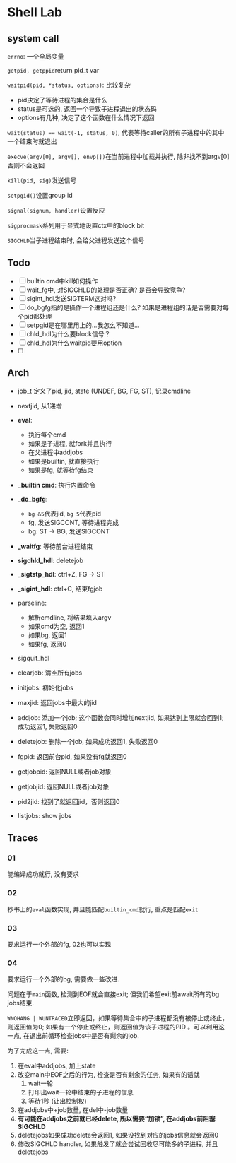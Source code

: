 # Shell Lab

## system call

`errno`: 一个全局变量

`getpid, getppid`return pid_t var

`waitpid(pid, *status, options)`: 比较复杂

- pid决定了等待进程的集合是什么
- status是可选的, 返回一个导致子进程退出的状态码
- options有几种, 决定了这个函数在什么情况下返回

`wait(status) == wait(-1, status, 0)`, 代表等待caller的所有子进程中的其中一个结束时就退出

`execve(argv[0], argv[], envp[])`在当前进程中加载并执行, 除非找不到argv[0]否则不会返回

`kill(pid, sig)`发送信号

`setpgid()`设置group id

`signal(signum, handler)`设置反应

`sigprocmask`系列用于显式地设置ctx中的block bit

`SIGCHLD`当子进程结束时, 会给父进程发送这个信号

## Todo

- [ ] builtin cmd中kill如何操作
- [ ] wait_fg中, 对SIGCHLD的处理是否正确? 是否会导致竞争?
- [ ] sigint_hdl发送SIGTERM这对吗? 
- [ ] do_bgfg指的是操作一个进程组还是什么? 如果是进程组的话是否需要对每个pid都处理
- [ ] setpgid是在哪里用上的...我怎么不知道...
- [ ] chld_hdl为什么要block信号？
- [ ] chld_hdl为什么waitpid要用option
- [ ] 



## Arch

- job_t 定义了pid, jid, state (UNDEF, BG, FG, ST), 记录cmdline
- nextjid, 从1递增
- **eval**: 
  - 执行每个cmd
  - 如果是子进程, 就fork并且执行
  - 在父进程中addjobs
  - 如果是builtin, 就直接执行
  - 如果是fg, 就等待fg结束
- **_builtin cmd**: 执行内置命令
- **_do_bgfg**:
  - `bg &5`代表jid, `bg 5`代表pid
  - fg, 发送SIGCONT, 等待进程完成
  - bg: ST -> BG, 发送SIGCONT

- **_waitfg**: 等待前台进程结束
- **sigchld_hdl**: deletejob
- **_sigtstp_hdl**: ctrl+Z, FG -> ST
- **_sigint_hdl**: ctrl+C, 结束fgjob
- parseline:
  - 解析cmdline, 将结果填入argv
  - 如果cmd为空, 返回1
  - 如果bg, 返回1
  - 如果fg, 返回0
- sigquit_hdl
- clearjob: 清空所有jobs
- initjobs: 初始化jobs
- maxjid: 返回jobs中最大的jid
- addjob: 添加一个job; 这个函数会同时增加nextjid, 如果达到上限就会回到1; 成功返回1, 失败返回0
- deletejob: 删除一个job, 如果成功返回1, 失败返回0
- fgpid: 返回前台pid, 如果没有fg就返回0
- getjobpid: 返回NULL或者job对象
- getjobjid: 返回NULL或者job对象
- pid2jid: 找到了就返回jid，否则返回0
- listjobs: show jobs



## Traces

### 01

能编译成功就行, 没有要求

### 02

抄书上的`eval`函数实现, 并且能匹配`builtin_cmd`就行, 重点是匹配`exit`

### 03

要求运行一个外部的fg, 02也可以实现

### 04

要求运行一个外部的bg, 需要做一些改进.

问题在于`main`函数, 检测到EOF就会直接exit; 但我们希望exit前await所有的bg jobs结束. 

`WNOHANG | WUNTRACED`立即返回，如果等待集合中的子进程都没有被停止或终止，则返回值为0; 如果有一个停止或终止，则返回值为该子进程的PID 。可以利用这一点, 在退出前循环检查jobs中是否有剩余的job. 

为了完成这一点, 需要:

1. 在eval中addjobs, 加上state
2. 改变main中EOF之后的行为, 检查是否有剩余的任务, 如果有的话就
   1. wait一轮
   2. 打印出wait一轮中结束的子进程的信息
   3. 等待1秒 (让出控制权)
3. 在addjobs中+job数量, 在del中-job数量
4. **有可能在addjobs之前就已经delete, 所以需要“加锁”, 在addjobs前阻塞SIGCHLD**
5. deletejobs如果成功delete会返回1, 如果没找到对应的jobs信息就会返回0
6. 修改SIGCHLD handler, 如果触发了就会尝试回收尽可能多的子进程, 并且deletejobs







